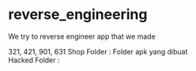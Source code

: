 # reverse_engineering
We try to reverse engineer app that we made 

321, 421, 901, 631
Shop Folder : Folder apk yang dibuat</br>
Hacked Folder : 
